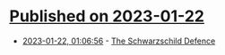 # [Published on 2023-01-22](index.md)

* [2023-01-22, 01:06:56](https://news.ycombinator.com/item?id=34472914) - [The Schwarzschild Defence](https://www.nature.com/articles/d41586-022-04550-2)

